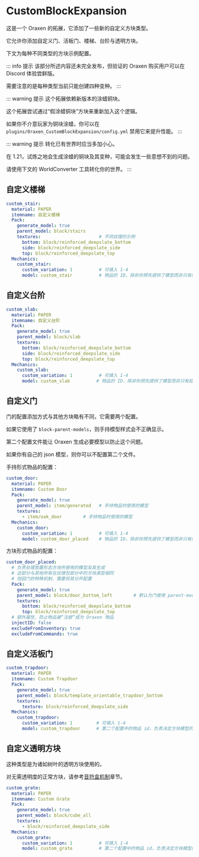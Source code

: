 # CustomBlockExpansion

这是一个 Oraxen 的拓展，它添加了一些新的自定义方块类型。

它允许你添加自定义门、活板门、楼梯、台阶与透明方块。

下文为每种不同类型的方块示例配置。

::: info 提示
该部分所述内容还未完全发布，但验证的 Oraxen 购买用户可以在 Discord 体验尝鲜版。

需要注意的是每种类型当前只能创建四种变种。
:::

::: warning 提示
这个拓展依赖新版本的涂蜡铜块。

这个拓展尝试通过“假涂蜡铜块”方块来重新加入这个逻辑。

如果你不介意玩家为铜块涂蜡，你可以在 `plugins/Oraxen_CustomBlockExpansion/config.yml` 禁用它来提升性能。
:::

::: warning 提示
转化已有世界时应当多加小心。

在 1.21，试炼之地会生成涂蜡的铜块及其变种，可能会发生一些意想不到的问题。

请使用下文的 WorldConverter 工具转化你的世界。
:::

## 自定义楼梯

```YAML
custom_stair:
  material: PAPER
  itemname: 自定义楼梯
  Pack:
    generate_model: true
    parent_model: block/stairs
    textures:                      # 不同纹理的示例
      bottom: block/reinforced_deepslate_bottom
      side: block/reinforced_deepslate_side
      top: block/reinforced_deepslate_top
  Mechanics:
    custom_stair:
      custom_variation: 1          # 可填入 1-4 
      model: custom_stair          # 物品的 ID，除非你预先提供了模型而非只有贴图
```

## 自定义台阶

```YAML
custom_slab:
  material: PAPER
  itemname: 自定义台阶
  Pack:
    generate_model: true
    parent_model: block/slab
    textures:
      bottom: block/reinforced_deepslate_bottom
      side: block/reinforced_deepslate_side
      top: block/reinforced_deepslate_top
  Mechanics:
    custom_slab:
      custom_variation: 1          # 可填入 1-4 
      model: custom_slab          # 物品的 ID，除非你预先提供了模型而非只有贴图
```

## 自定义门

门的配置添加方式与其他方块略有不同，它需要两个配置。

如果它使用了 `block-parent-models`，则手持模型样式会不正确显示。

第二个配置文件能让 Oraxen 生成必要模型以防止这个问题。

如果你有自己的 json 模型，则你可以不配置第二个文件。

手持形式物品的配置：

```YAML
custom_door:
  material: PAPER
  itemname: Custom Door
  Pack:
    generate_model: true
    parent_model: item/generated   # 手持物品时使用的模型
    textures:
      - item/oak_door        # 手持物品时使用的模型
  Mechanics:
    custom_door:
      custom_variation: 1          # 可填入 1-4 
      model: custom_door_placed    # 物品的 ID，除非你预先提供了模型而非只有贴图
```

方块形式物品的配置：

```YAML
custom_door_placed:
  # 负责处理放置形态方块所使用的模型及其生成
  # 这部分与其他所有在纹理包部分中的方块类型相同
  # 但因门的特殊机制，需要将其分开配置
  Pack:
    generate_model: true
    parent_model: block/door_bottom_left        # 默认为门使用 parent-model
    textures:
      bottom: block/reinforced_deepslate_bottom
      top: block/reinforced_deepslate_top
  # 额外属性，防止物品被“注册”成为 Oraxen 物品
  injectID: false
  excludeFromInventory: true
  excludeFromCommands: true
```

## 自定义活板门

```YAML
custom_trapdoor:
  material: PAPER
  itemname: Custom Trapdoor
  Pack:
    generate_model: true
    parent_model: block/template_orientable_trapdoor_bottom
    textures:
      texture: block/reinforced_deepslate_side
  Mechanics:
    custom_trapdoor:
      custom_variation: 1         # 可填入 1-4
      model: custom_trapdoor      # 第二个配置中的物品 id，负责决定方块模型的生成
```

## 自定义透明方块

这种类型是为诸如树叶的透明方块使用的。

对无需透明度的正常方块，请参考[音符盒机制](mechanics.noteblock-mechanic.md)章节。

```YAML
custom_grate:
  material: PAPER
  itemname: Custom Grate
  Pack:
    generate_model: true
    parent_model: block/cube_all
    textures:
      - block/reinforced_deepslate_side
  Mechanics:
    custom_grate:
      custom_variation: 1          # 可填入 1-4
      model: custom_grate          # 第二个配置中的物品 id，负责决定方块模型的生成
```